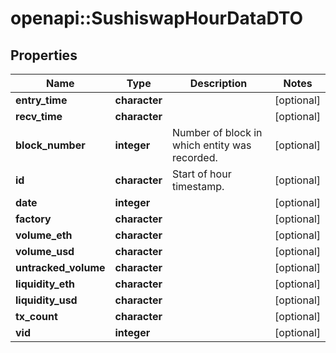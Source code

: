 # openapi::SushiswapHourDataDTO


## Properties
Name | Type | Description | Notes
------------ | ------------- | ------------- | -------------
**entry_time** | **character** |  | [optional] 
**recv_time** | **character** |  | [optional] 
**block_number** | **integer** | Number of block in which entity was recorded. | [optional] 
**id** | **character** | Start of hour timestamp. | [optional] 
**date** | **integer** |  | [optional] 
**factory** | **character** |  | [optional] 
**volume_eth** | **character** |  | [optional] 
**volume_usd** | **character** |  | [optional] 
**untracked_volume** | **character** |  | [optional] 
**liquidity_eth** | **character** |  | [optional] 
**liquidity_usd** | **character** |  | [optional] 
**tx_count** | **character** |  | [optional] 
**vid** | **integer** |  | [optional] 


